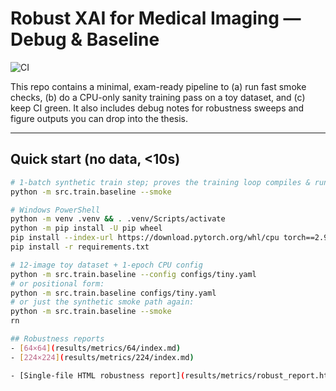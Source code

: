 ﻿# Robust XAI for Medical Imaging — Debug & Baseline

![CI](https://github.com/viraj1011JAIN/robust-xai-medimg/actions/workflows/ci.yml/badge.svg)

This repo contains a minimal, exam-ready pipeline to (a) run fast smoke checks, (b) do a CPU-only sanity training pass on a toy dataset, and (c) keep CI green. It also includes debug notes for robustness sweeps and figure outputs you can drop into the thesis.

---

## Quick start (no data, <10s)

```bash
# 1-batch synthetic train step; proves the training loop compiles & runs
python -m src.train.baseline --smoke

# Windows PowerShell
python -m venv .venv && . .venv/Scripts/activate
python -m pip install -U pip wheel
pip install --index-url https://download.pytorch.org/whl/cpu torch==2.9.0 torchvision==0.24.0
pip install -r requirements.txt

# 12-image toy dataset + 1-epoch CPU config
python -m src.train.baseline --config configs/tiny.yaml
# or positional form:
python -m src.train.baseline configs/tiny.yaml
# or just the synthetic smoke path again:
python -m src.train.baseline --smoke
rn

## Robustness reports
- [64×64](results/metrics/64/index.md)
- [224×224](results/metrics/224/index.md)

- [Single-file HTML robustness report](results/metrics/robust_report.html)

